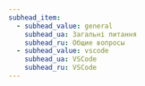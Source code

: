 ```yaml
---
subhead_item:
  - subhead_value: general
    subhead_ua: Загальні питання
    subhead_ru: Общие вопросы
  - subhead_value: vscode
    subhead_ua: VSCode
    subhead_ru: VSCode
---
```

